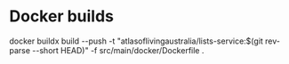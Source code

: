 # Docker builds

docker buildx build --push -t "atlasoflivingaustralia/lists-service:$(git rev-parse --short HEAD)" -f src/main/docker/Dockerfile .